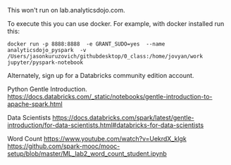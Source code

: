 

This won't run on lab.analyticsdojo.com.

To execute this you can use docker.  For example, with docker installed run this:

```
docker run -p 8888:8888  -e GRANT_SUDO=yes  --name analyticsdojo_pyspark  -v /Users/jasonkuruzovich/githubdesktop/0_class:/home/jovyan/work jupyter/pyspark-notebook
```

Alternately, sign up for a Databricks community edition account.


Python Gentle Introduction. 
https://docs.databricks.com/_static/notebooks/gentle-introduction-to-apache-spark.html

Data Scientists
https://docs.databricks.com/spark/latest/gentle-introduction/for-data-scientists.html#databricks-for-data-scientists

Word Count
https://www.youtube.com/watch?v=UekrdX_klgk
https://github.com/spark-mooc/mooc-setup/blob/master/ML_lab2_word_count_student.ipynb
